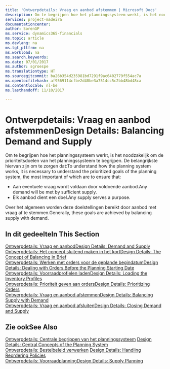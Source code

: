 ```yaml
---
title: 'Ontwerpdetails: Vraag en aanbod afstemmen | Microsoft Docs'
description: Om te begrijpen hoe het planningssysteem werkt, is het noodzakelijk om de prioriteitsdoelen van het planningssysteem te begrijpen. De belangrijkste hiervan zijn om te zorgen dat aan eventuele vraag wordt voldaan door voldoende aanbod en dat elk aanbod een doel dient.
services: project-madeira
documentationcenter: 
author: SorenGP
ms.service: dynamics365-financials
ms.topic: article
ms.devlang: na
ms.tgt_pltfrm: na
ms.workload: na
ms.search.keywords: 
ms.date: 07/01/2017
ms.author: sgroespe
ms.translationtype: HT
ms.sourcegitcommit: ba26b354d235981bd7291f9ac6402779f554ac7a
ms.openlocfilehash: af9569114cfbe2d48be3a7514cc5c2bb48bd48ca
ms.contentlocale: nl-be
ms.lasthandoff: 11/10/2017

---
```

# <a name="design-details-balancing-demand-and-supply"></a><span data-ttu-id="993ff-103">Ontwerpdetails: Vraag en aanbod afstemmen</span><span class="sxs-lookup"><span data-stu-id="993ff-103">Design Details: Balancing Demand and Supply</span></span>
<span data-ttu-id="993ff-104">Om te begrijpen hoe het planningssysteem werkt, is het noodzakelijk om de prioriteitsdoelen van het planningssysteem te begrijpen. De belangrijkste hiervan zijn om te zorgen dat:</span><span class="sxs-lookup"><span data-stu-id="993ff-104">To understand how the planning system works, it is necessary to understand the prioritized goals of the planning system, the most important of which are to ensure that:</span></span>  

- <span data-ttu-id="993ff-105">Aan eventuele vraag wordt voldaan door voldoende aanbod.</span><span class="sxs-lookup"><span data-stu-id="993ff-105">Any demand will be met by sufficient supply.</span></span>  
- <span data-ttu-id="993ff-106">Elk aanbod dient een doel.</span><span class="sxs-lookup"><span data-stu-id="993ff-106">Any supply serves a purpose.</span></span>  

 <span data-ttu-id="993ff-107">Over het algemeen worden deze doelstellingen bereikt door aanbod met vraag af te stemmen.</span><span class="sxs-lookup"><span data-stu-id="993ff-107">Generally, these goals are achieved by balancing supply with demand.</span></span>  

## <a name="in-this-section"></a><span data-ttu-id="993ff-108">In dit gedeelte</span><span class="sxs-lookup"><span data-stu-id="993ff-108">In This Section</span></span>  
[<span data-ttu-id="993ff-109">Ontwerpdetails: Vraag en aanbod</span><span class="sxs-lookup"><span data-stu-id="993ff-109">Design Details: Demand and Supply</span></span>](design-details-demand-and-supply.md)  
[<span data-ttu-id="993ff-110">Ontwerpdetails: Het concept sluitend maken in het kort</span><span class="sxs-lookup"><span data-stu-id="993ff-110">Design Details: The Concept of Balancing in Brief</span></span>](design-details-the-concept-of-balancing-in-brief.md)  
[<span data-ttu-id="993ff-111">Ontwerpdetails: Werken met orders voor de geplande begindatum</span><span class="sxs-lookup"><span data-stu-id="993ff-111">Design Details: Dealing with Orders Before the Planning Starting Date</span></span>](design-details-dealing-with-orders-before-the-planning-starting-date.md)  
[<span data-ttu-id="993ff-112">Ontwerpdetails: Voorraadprofielen laden</span><span class="sxs-lookup"><span data-stu-id="993ff-112">Design Details: Loading the Inventory Profiles</span></span>](design-details-loading-the-inventory-profiles.md)  
[<span data-ttu-id="993ff-113">Ontwerpdetails: Prioriteit geven aan orders</span><span class="sxs-lookup"><span data-stu-id="993ff-113">Design Details: Prioritizing Orders</span></span>](design-details-prioritizing-orders.md)  
[<span data-ttu-id="993ff-114">Ontwerpdetails: Vraag en aanbod afstemmen</span><span class="sxs-lookup"><span data-stu-id="993ff-114">Design Details: Balancing Supply with Demand</span></span>](design-details-balancing-supply-with-demand.md)  
[<span data-ttu-id="993ff-115">Ontwerpdetails: Vraag en aanbod afsluiten</span><span class="sxs-lookup"><span data-stu-id="993ff-115">Design Details: Closing Demand and Supply</span></span>](design-details-closing-demand-and-supply.md)  

## <a name="see-also"></a><span data-ttu-id="993ff-116">Zie ook</span><span class="sxs-lookup"><span data-stu-id="993ff-116">See Also</span></span>  
 <span data-ttu-id="993ff-117">[Ontwerpdetails: Centrale begrippen van het planningssysteem](design-details-central-concepts-of-the-planning-system.md) </span><span class="sxs-lookup"><span data-stu-id="993ff-117">[Design Details: Central Concepts of the Planning System](design-details-central-concepts-of-the-planning-system.md) </span></span>  
 <span data-ttu-id="993ff-118">[Ontwerpdetails: Bestelbeleid verwerken](design-details-handling-reordering-policies.md) </span><span class="sxs-lookup"><span data-stu-id="993ff-118">[Design Details: Handling Reordering Policies](design-details-handling-reordering-policies.md) </span></span>  
 [<span data-ttu-id="993ff-119">Ontwerpdetails: Voorraadplanning</span><span class="sxs-lookup"><span data-stu-id="993ff-119">Design Details: Supply Planning</span></span>](design-details-supply-planning.md)

